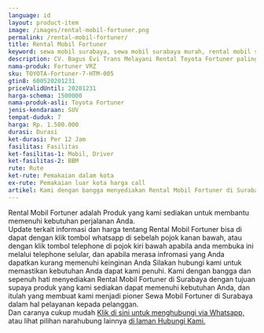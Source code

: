 ```yaml
---
language: id
layout: product-item
image: /images/rental-mobil-fortuner.png
permalink: /rental-mobil-fortuner/
title: Rental Mobil Fortuner
keyword: sewa mobil surabaya, sewa mobil surabaya murah, rental mobil surabaya, rental mobil surabaya murah, bagusevitrans, CV. Bagus Evi Trans, bagusevitrans.com, sewa mobil di surabaya, rental mobil di surabaya
description: CV. Bagus Evi Trans Melayani Rental Toyota Fortuner paling Murah dan terpercaya di Jawa timur Hubungi kami Call/WA di 081357754513
nama-produk: Fortuner VRZ
sku: TOYOTA-Fortuner-7-HTM-005
gtin8: 600520201231
priceValidUntil: 20201231 
harga-schema: 1500000
nama-produk-asli: Toyota Fortuner
jenis-kendaraan: SUV
tempat-duduk: 7
harga: Rp. 1.500.000
durasi: Durasi
ket-durasi: Per 12 Jam
fasilitas: Fasilitas
ket-fasilitas-1: Mobil, Driver
ket-fasilitas-2: BBM
rute: Rute
ket-rute: Pemakaian dalam kota
ex-rute: Pemakaian luar kota harga call
artikel: Kami dengan bangga menyediakan Rental Mobil Fortuner di Surabaya dengan tujuan supaya produk yang kami sediakan dapat memenuhi kebutuhan Anda, dan kami adalah pioner Sewa Mobil Fortuner di Surabaya yang menggunakan teknologi online serta dalam hal pelayanan kepada pelanggan.
---
```

Rental Mobil Fortuner adalah Produk yang kami sediakan untuk membantu memenuhi kebutuhan perjalanan Anda.<br>Update terkait informasi dan harga tentang Rental Mobil Fortuner bisa di dapat dengan klik tombol whatsapp di sebelah pojok kanan bawah, atau dengan klik tombol telephone di pojok kiri bawah apabila anda membuka ini melalui telephone selular, dan apabila merasa infromasi yang Anda dapatkan kurang memenuhi keinginan Anda Silakan hubungi kami untuk memastikan kebutuhan Anda dapat kami penuhi. Kami dengan bangga dan sepenuh hati menyediakan Rental Mobil Fortuner di Surabaya dengan tujuan supaya produk yang kami sediakan dapat memenuhi kebutuhan Anda, dan itulah yang membuat kami menjadi pioner Sewa Mobil Fortuner di Surabaya dalam hal pelayanan kepada pelanggan.<br>
Dan caranya cukup mudah <a href="https://web.whatsapp.com/send?phone=6281357754513&text=Hallo,%20CS%20bagusevitrans.com">Klik di sini untuk menghubungi via Whatsapp,</a> atau lihat pilihan narahubung lainnya <a href="/kontak-kami/">di laman Hubungi Kami.</a>
